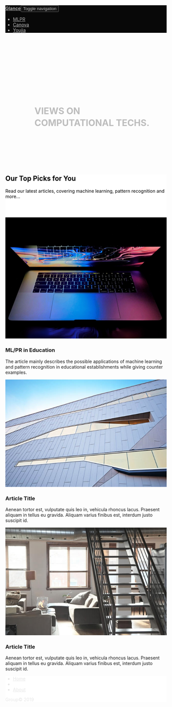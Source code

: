 <!DOCTYPE html>
<html>

<head>
    <meta charset="utf-8">
    <meta name="viewport" content="width=device-width, initial-scale=1.0, shrink-to-fit=no">
    <title>MyArticle</title>
    <link rel="stylesheet" href="assets/bootstrap/css/bootstrap.min.css">
    <link rel="stylesheet" href="https://fonts.googleapis.com/css?family=Bitter:400,700">
    <link rel="stylesheet" href="https://fonts.googleapis.com/css?family=Lora">
    <link rel="stylesheet" href="https://fonts.googleapis.com/css?family=Roboto">
    <link rel="stylesheet" href="assets/fonts/font-awesome.min.css">
    <link rel="stylesheet" href="assets/fonts/ionicons.min.css">
    <link rel="stylesheet" href="assets/css/Article-Dual-Column.css">
    <link rel="stylesheet" href="assets/css/Article-List.css">
    <link rel="stylesheet" href="assets/css/Footer-Basic.css">
    <link rel="stylesheet" href="assets/css/Header-Dark.css">
    <link rel="stylesheet" href="assets/css/Highlight-Blue.css">
    <link rel="stylesheet" href="https://cdnjs.cloudflare.com/ajax/libs/animate.css/3.5.2/animate.min.css">
    <link rel="stylesheet" href="https://cdnjs.cloudflare.com/ajax/libs/lightbox2/2.8.2/css/lightbox.min.css">
    <link rel="stylesheet" href="https://cdnjs.cloudflare.com/ajax/libs/Swiper/3.3.1/css/swiper.min.css">
    <link rel="stylesheet" href="assets/css/Lightbox-Gallery.css">
    <link rel="stylesheet" href="assets/css/Navigation-Clean.css">
    <link rel="stylesheet" href="assets/css/Navigation-with-Search.css">
    <link rel="stylesheet" href="assets/css/Simple-Slider.css">
    <link rel="stylesheet" href="assets/css/styles.css">
    <link rel="stylesheet" href="assets/css/Team-Clean.css">
</head>

<body>
    <div data-bs-parallax-bg="true" style="height: 533px;background-image: url(&quot;assets/img/MBP.jpeg&quot;);background-position: center;background-size: cover;filter: brightness(74%) hue-rotate(0deg) invert(0%) saturate(106%) sepia(0%);">
        <nav class="navbar navbar-light navbar-expand-md" style="background-color: #ffffff;filter: invert(100%);opacity: 0.97;">
            <div class="container-fluid"><a class="navbar-brand" href="index.html" style="font-weight: bold;">Glance</a><button data-toggle="collapse" class="navbar-toggler" data-target="#navcol-2"><span class="sr-only">Toggle navigation</span><span class="navbar-toggler-icon"></span></button>
                <div
                    class="collapse navbar-collapse" id="navcol-2">
                    <ul class="nav navbar-nav">
                        <li class="nav-item" role="presentation"><a class="nav-link active" href="ZZHOU.html">MLPR</a></li>
                        <li class="nav-item" role="presentation"><a class="nav-link" href="Canova.html" style="color: #000000;">Canova</a></li>
                        <li class="nav-item" role="presentation"><a class="nav-link" href="#" style="color: #000000;">Youjia</a></li>
                    </ul>
            </div>
    </div>
    </nav>
    <h1 style="padding-top: 214px;padding-right: 0px;margin-top: -1px;padding-left: 91px;color: rgb(255,255,255);">VIEWS ON</h1>
    <h1 style="padding-top: 0px;padding-right: 0px;margin-top: -16px;padding-left: 91px;color: rgb(255,255,255);">COMPUTATIONAL TECHS.</h1>
    </div>
    <div class="highlight-blue" style="background-color: rgb(255,255,255);height: 134px;margin-top: -34px;">
        <div class="container">
            <div class="intro" style="color: #000000;">
                <h2 class="text-center" style="font-weight: bold;">Our Top Picks for You</h2>
                <p class="text-center" style="color: rgb(0,0,0);">Read our latest articles, covering machine learning, pattern recognition and more...</p>
            </div>
            <div class="buttons"></div>
        </div>
    </div>
    <div class="article-list">
        <div class="container">
            <div class="row articles">
                <div class="col-sm-6 col-md-4 item"><a href="ZZHOU.html"><img class="img-fluid" data-bs-hover-animate="pulse" src="assets/img/MBP.jpeg" style="background-image: url(&quot;assets/img/MBP.jpeg&quot;);"></a>
                    <h3 class="name">ML/PR in Education</h3>
                    <p class="description">The article mainly describes the possible applications of machine learning and pattern recognition in educational establishments while giving counter examples.</p><a class="action" href="ZZHOU.html"><i class="fa fa-arrow-circle-right"></i></a></div>
                <div
                    class="col-sm-6 col-md-4 item"><a href="#"><img class="img-fluid" src="assets/img/building.jpg"></a>
                    <h3 class="name">Article Title</h3>
                    <p class="description">Aenean tortor est, vulputate quis leo in, vehicula rhoncus lacus. Praesent aliquam in tellus eu gravida. Aliquam varius finibus est, interdum justo suscipit id.</p><a class="action" href="#"><i class="fa fa-arrow-circle-right"></i></a></div>
            <div
                class="col-sm-6 col-md-4 item"><a href="#"><img class="img-fluid" src="assets/img/loft.jpg"></a>
                <h3 class="name">Article Title</h3>
                <p class="description">Aenean tortor est, vulputate quis leo in, vehicula rhoncus lacus. Praesent aliquam in tellus eu gravida. Aliquam varius finibus est, interdum justo suscipit id.</p><a class="action" href="#"><i class="fa fa-arrow-circle-right"></i></a></div>
    </div>
    </div>
    </div>
    <div class="photo-gallery"></div>
    <div></div>
    <div class="footer-basic" style="background-color: rgb(0,0,0);filter: hue-rotate(0deg) invert(100%);">
        <footer>
            <div class="social"></div>
            <ul class="list-inline">
                <li class="list-inline-item"><a href="index.html">Home</a></li>
                <li class="list-inline-item"></li>
                <li class="list-inline-item"><a href="About.html">About</a></li>
            </ul>
            <p class="copyright">Group© 2019</p>
        </footer>
    </div>
    <script src="assets/js/jquery.min.js"></script>
    <script src="assets/bootstrap/js/bootstrap.min.js"></script>
    <script src="assets/js/bs-animation.js"></script>
    <script src="https://cdnjs.cloudflare.com/ajax/libs/lightbox2/2.8.2/js/lightbox.min.js"></script>
    <script src="https://cdnjs.cloudflare.com/ajax/libs/Swiper/3.3.1/js/swiper.jquery.min.js"></script>
    <script src="assets/js/Simple-Slider.js"></script>
</body>

</html>
